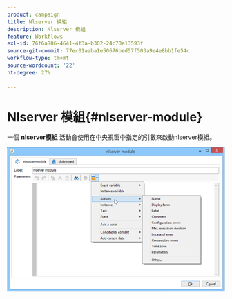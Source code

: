 ```yaml
---
product: campaign
title: Nlserver 模組
description: Nlserver 模組
feature: Workflows
exl-id: 76f6a806-4641-4f3a-b302-24c70e13593f
source-git-commit: 77ec01aaba1e50676bed57f503a9e4e8bb1fe54c
workflow-type: tm+mt
source-wordcount: '22'
ht-degree: 27%

---
```


# Nlserver 模組{#nlserver-module}



一個 **nlserver模組** 活動會使用在中央視窗中指定的引數來啟動nlserver模組。

![](assets/nlserver_module_edit.png)
